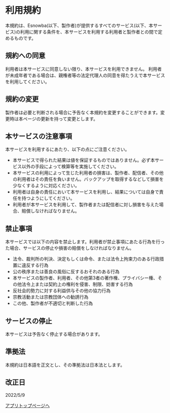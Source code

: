 # 利用規約

本規約は、Esnowba(以下、製作者)が提供するすべてのサービス(以下、本サービス)の利用に関する条件を、本サービスを利用する利用者と製作者との間で定めるものです。


## 規約への同意

利用者は本サービスに同意しない限り、本サービスを利用できません。
利用者が未成年者である場合は、親権者等の法定代理人の同意を得たうえで本サービスを利用してください。


## 規約の変更

製作者は必要と判断される場合に予告なく本規約を変更することができます。変更時は本ページの更新を持って変更とします。


## 本サービスの注意事項

本サービスを利用するにあたり、以下の点にご注意ください。

- 本サービスで得られた結果は値を保証するものではありません。必ず本サービス以外の手段によって検算等を実施してください。
- 本サービスの利用によって生じた利用者の損害は、製作者、配信者、その他の利用者はその責任を負いません。バックアップを取得するなどして損害を少なくするように対応ください。
- 利用者は自身の責任において本サービスを利用し、結果については自身で責任を持つようにしてください。
- 利用者が本サービスを利用して、製作者または配信者に対し損害を与えた場合、賠償しなければなりません。


## 禁止事項

本サービスでは以下の内容を禁止します。利用者が禁止事項にあたる行為を行った場合、サービスの停止や損害の賠償をしなければなりません。

- 法令、裁判所の判決、決定もしくは命令、または法令上拘束力のある行政措置に違反する行為
- 公の秩序または善良の風俗に反するおそれのある行為
- 本サービスの製作者、利用者、その他第3者の著作権、プライバシー権、その他法令上または契約上の権利を侵害、制限、妨害する行為
- 反社会的勢力に対する利益供与その他の協力行為
- 宗教活動または宗教団体への勧誘行為
- この他、製作者が不適切と判断した行為


## サービスの停止

本サービスは予告なく停止する場合があります。


## 準拠法
本規約は日本語を正文とし、その準拠法は日本法とします。


## 改正日
2022/5/9

[アプリトップページへ](./home.md)

